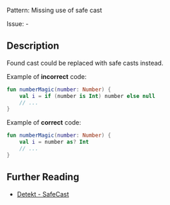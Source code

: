 Pattern: Missing use of safe cast

Issue: -

## Description

Found cast could be replaced with safe casts instead.

Example of **incorrect** code:

```kotlin
fun numberMagic(number: Number) {
    val i = if (number is Int) number else null
    // ...
}
```

Example of **correct** code:

```kotlin
fun numberMagic(number: Number) {
    val i = number as? Int
    // ...
}
```

## Further Reading

* [Detekt - SafeCast](https://arturbosch.github.io/detekt/style.html#safecast)